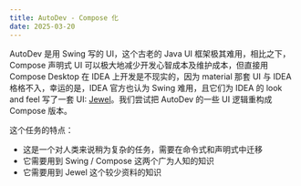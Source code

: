 ```yaml
---
title: AutoDev - Compose 化
date: 2025-03-20
---
```



AutoDev 是用 Swing 写的 UI，这个古老的 Java UI 框架极其难用，相比之下，Compose 声明式 UI 可以极大地减少开发心智成本及维护成本，但直接用 Compose Desktop 在 IDEA 上开发是不现实的，因为 material 那套 UI 与 IDEA 格格不入，幸运的是，IDEA 官方也认为 Swing 难用，且它们为 IDEA 的 look and feel 写了一套 UI: [Jewel](https://github.com/JetBrains/jewel)。我们尝试把 AutoDev 的一些 UI 逻辑重构成 Compose 版本。

这个任务的特点：

- 这是一个对人类来说稍为复杂的任务，需要在命令式和声明式中迁移
- 它需要用到 Swing / Compose 这两个广为人知的知识
- 它需要用到 Jewel 这个较少资料的知识